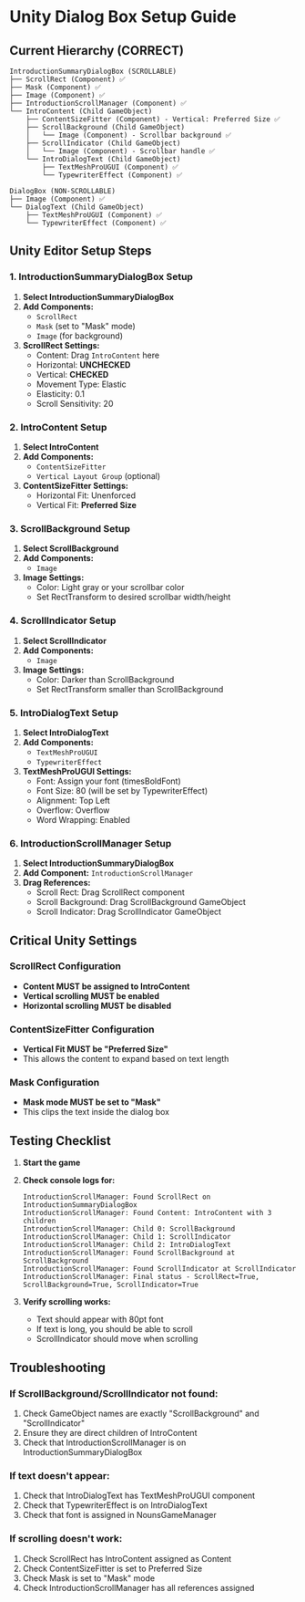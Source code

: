 # Unity Dialog Box Setup Guide

## Current Hierarchy (CORRECT)
```
IntroductionSummaryDialogBox (SCROLLABLE)
├── ScrollRect (Component) ✅
├── Mask (Component) ✅
├── Image (Component) ✅
├── IntroductionScrollManager (Component) ✅
└── IntroContent (Child GameObject)
    ├── ContentSizeFitter (Component) - Vertical: Preferred Size ✅
    ├── ScrollBackground (Child GameObject)
    │   └── Image (Component) - Scrollbar background ✅
    ├── ScrollIndicator (Child GameObject)
    │   └── Image (Component) - Scrollbar handle ✅
    └── IntroDialogText (Child GameObject)
        ├── TextMeshProUGUI (Component) ✅
        └── TypewriterEffect (Component) ✅

DialogBox (NON-SCROLLABLE)
├── Image (Component) ✅
└── DialogText (Child GameObject)
    ├── TextMeshProUGUI (Component) ✅
    └── TypewriterEffect (Component) ✅
```

## Unity Editor Setup Steps

### 1. IntroductionSummaryDialogBox Setup
1. **Select IntroductionSummaryDialogBox**
2. **Add Components:**
   - `ScrollRect`
   - `Mask` (set to "Mask" mode)
   - `Image` (for background)
3. **ScrollRect Settings:**
   - Content: Drag `IntroContent` here
   - Horizontal: **UNCHECKED**
   - Vertical: **CHECKED**
   - Movement Type: Elastic
   - Elasticity: 0.1
   - Scroll Sensitivity: 20

### 2. IntroContent Setup
1. **Select IntroContent**
2. **Add Components:**
   - `ContentSizeFitter`
   - `Vertical Layout Group` (optional)
3. **ContentSizeFitter Settings:**
   - Horizontal Fit: Unenforced
   - Vertical Fit: **Preferred Size**

### 3. ScrollBackground Setup
1. **Select ScrollBackground**
2. **Add Components:**
   - `Image`
3. **Image Settings:**
   - Color: Light gray or your scrollbar color
   - Set RectTransform to desired scrollbar width/height

### 4. ScrollIndicator Setup
1. **Select ScrollIndicator**
2. **Add Components:**
   - `Image`
3. **Image Settings:**
   - Color: Darker than ScrollBackground
   - Set RectTransform smaller than ScrollBackground

### 5. IntroDialogText Setup
1. **Select IntroDialogText**
2. **Add Components:**
   - `TextMeshProUGUI`
   - `TypewriterEffect`
3. **TextMeshProUGUI Settings:**
   - Font: Assign your font (timesBoldFont)
   - Font Size: 80 (will be set by TypewriterEffect)
   - Alignment: Top Left
   - Overflow: Overflow
   - Word Wrapping: Enabled

### 6. IntroductionScrollManager Setup
1. **Select IntroductionSummaryDialogBox**
2. **Add Component:** `IntroductionScrollManager`
3. **Drag References:**
   - Scroll Rect: Drag ScrollRect component
   - Scroll Background: Drag ScrollBackground GameObject
   - Scroll Indicator: Drag ScrollIndicator GameObject

## Critical Unity Settings

### ScrollRect Configuration
- **Content MUST be assigned to IntroContent**
- **Vertical scrolling MUST be enabled**
- **Horizontal scrolling MUST be disabled**

### ContentSizeFitter Configuration
- **Vertical Fit MUST be "Preferred Size"**
- This allows the content to expand based on text length

### Mask Configuration
- **Mask mode MUST be set to "Mask"**
- This clips the text inside the dialog box

## Testing Checklist

1. **Start the game**
2. **Check console logs for:**
   ```
   IntroductionScrollManager: Found ScrollRect on IntroductionSummaryDialogBox
   IntroductionScrollManager: Found Content: IntroContent with 3 children
   IntroductionScrollManager: Child 0: ScrollBackground
   IntroductionScrollManager: Child 1: ScrollIndicator
   IntroductionScrollManager: Child 2: IntroDialogText
   IntroductionScrollManager: Found ScrollBackground at ScrollBackground
   IntroductionScrollManager: Found ScrollIndicator at ScrollIndicator
   IntroductionScrollManager: Final status - ScrollRect=True, ScrollBackground=True, ScrollIndicator=True
   ```

3. **Verify scrolling works:**
   - Text should appear with 80pt font
   - If text is long, you should be able to scroll
   - ScrollIndicator should move when scrolling

## Troubleshooting

### If ScrollBackground/ScrollIndicator not found:
1. Check GameObject names are exactly "ScrollBackground" and "ScrollIndicator"
2. Ensure they are direct children of IntroContent
3. Check that IntroductionScrollManager is on IntroductionSummaryDialogBox

### If text doesn't appear:
1. Check that IntroDialogText has TextMeshProUGUI component
2. Check that TypewriterEffect is on IntroDialogText
3. Check that font is assigned in NounsGameManager

### If scrolling doesn't work:
1. Check ScrollRect has IntroContent assigned as Content
2. Check ContentSizeFitter is set to Preferred Size
3. Check Mask is set to "Mask" mode
4. Check IntroductionScrollManager has all references assigned
